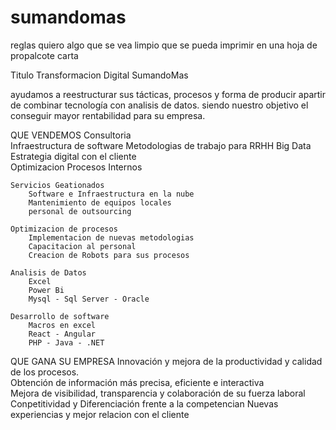 # sumandomas

reglas 
	quiero algo que se vea limpio 
	que se pueda imprimir en una hoja de 
	propalcote carta
	
Titulo Transformacion Digital SumandoMas
	
ayudamos a reestructurar sus tácticas, procesos y forma de producir 
apartir de combinar tecnología con analisis de datos. siendo nuestro
objetivo el conseguir mayor rentabilidad para su empresa.

QUE VENDEMOS
	Consultoria  	
		Infraestructura de software
		Metodologias de trabajo para RRHH
		Big Data	
		Estrategia digital con el cliente	
		Optimizacion Procesos Internos
		

	Servicios Geationados
		Software e Infraestructura en la nube
		Mantenimiento de equipos locales
		personal de outsourcing
			
	Optimizacion de procesos
		Implementacion de nuevas metodologias 
		Capacitacion al personal
		Creacion de Robots para sus procesos
		
	Analisis de Datos
		Excel
		Power Bi
		Mysql - Sql Server - Oracle

	Desarrollo de software
		Macros en excel
		React - Angular	
		PHP	- Java - .NET
		

QUE GANA SU EMPRESA
	Innovación y mejora de la productividad y calidad de los procesos.			
	Obtención de información más precisa, eficiente e interactiva	
	Mejora de visibilidad, transparencia y colaboración de su fuerza laboral
	Conpetitividad y Diferenciación frente a la competencian
	Nuevas experiencias y mejor relacion con el cliente
	
